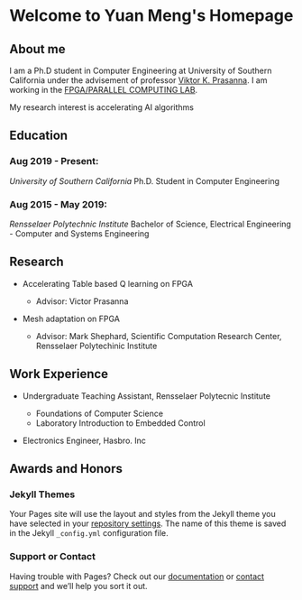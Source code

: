 # Welcome to Yuan Meng's Homepage

## About me

I am a Ph.D student in Computer Engineering at University of Southern California under the advisement of professor [Viktor K. Prasanna](https://sites.usc.edu/prasanna/). I am working in the [FPGA/PARALLEL COMPUTING LAB](https://fpga.usc.edu/).

My research interest is accelerating AI algorithms



## Education

### Aug 2019 - Present:
*University of Southern California*
Ph.D. Student in Computer Engineering 


### Aug 2015 - May 2019:
*Rensselaer Polytechnic Institute*
Bachelor of Science, Electrical Engineering - Computer and Systems Engineering 


## Research
* Accelerating Table based Q learning on FPGA
  * Advisor: Victor Prasanna


* Mesh adaptation on FPGA
  * Advisor: Mark Shephard, Scientific Computation Research Center, Rensselaer Polytechinic Institute
  

## Work Experience
* Undergraduate Teaching Assistant, Rensselaer Polytecnic Institute
  * Foundations of Computer Science
  * Laboratory Introduction to Embedded Control

* Electronics Engineer, Hasbro. Inc

## Awards and Honors




### Jekyll Themes

Your Pages site will use the layout and styles from the Jekyll theme you have selected in your [repository settings](https://github.com/CatherineMeng/new-page/settings). The name of this theme is saved in the Jekyll `_config.yml` configuration file.

### Support or Contact

Having trouble with Pages? Check out our [documentation](https://help.github.com/categories/github-pages-basics/) or [contact support](https://github.com/contact) and we’ll help you sort it out.
